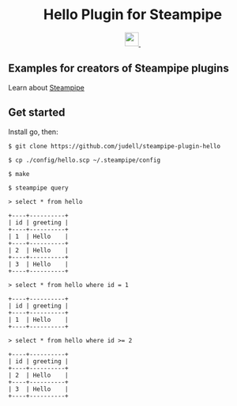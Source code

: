 <p align="center">
  <h1 align="center">Hello Plugin for Steampipe</h1>
</p>

<p align="center">
  <a aria-label="Steampipe logo" href="https://steampipe.io">
    <img src="https://steampipe.io/images/steampipe_logo_wordmark_padding.svg" height="28">
  </a>
  <a aria-label="License" href="LICENSE">
    <img alt="" src="https://img.shields.io/static/v1?label=license&message=Apache-2.0&style=for-the-badge&labelColor=777777&color=F3F1F0">
  </a>
</p>

## Examples for creators of Steampipe plugins

Learn about [Steampipe](https://steampipe.io/)

## Get started

Install go, then:

```
$ git clone https://github.com/judell/steampipe-plugin-hello

$ cp ./config/hello.scp ~/.steampipe/config

$ make

$ steampipe query

> select * from hello

+----+----------+
| id | greeting |
+----+----------+
| 1  | Hello    |
+----+----------+
| 2  | Hello    |
+----+----------+
| 3  | Hello    |
+----+----------+

> select * from hello where id = 1

+----+----------+
| id | greeting |
+----+----------+
| 1  | Hello    |
+----+----------+

> select * from hello where id >= 2

+----+----------+
| id | greeting |
+----+----------+
| 2  | Hello    |
+----+----------+
| 3  | Hello    |
+----+----------+

```


